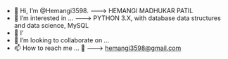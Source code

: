 - 👋 Hi, I’m @Hemangi3598. ---> HEMANGI MADHUKAR PATIL
- 👀 I’m interested in ... ---> PYTHON 3.X, with database data structures and data science, MySQL
- 🌱 I’
- 💞️ I’m looking to collaborate on ...
- 📫 How to reach me ... 📨 ---> hemangi3598@gmail.com

<!---
Hemangi3598/Hemangi3598 is a ✨ special ✨ repository because its `README.md` (this file) appears on your GitHub profile.
You can click the Preview link to take a look at your changes.
--->
